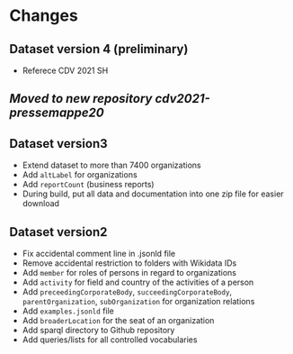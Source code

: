# Changes

## Dataset version 4 (preliminary)

- Referece CDV 2021 SH

## _Moved to new repository cdv2021-pressemappe20_

## Dataset version3

- Extend dataset to more than 7400 organizations
- Add `altLabel` for organizations
- Add `reportCount` (business reports)
- During build, put all data and documentation into one zip file for easier download

## Dataset version2

- Fix accidental comment line in .jsonld file
- Remove accidental restriction to folders with Wikidata IDs
- Add `member` for roles of persons in regard to organizations
- Add `activity` for field and country of the activities of a person
- Add `preceedingCorporateBody`, `succeedingCorporateBody`, `parentOrganization`, `subOrganization` for organization relations
- Add `examples.jsonld` file
- Add `broaderLocation` for the seat of an organization
- Add sparql directory to Github repository
- Add queries/lists for all controlled vocabularies

